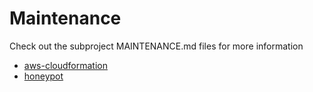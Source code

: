 # Maintenance

Check out the subproject MAINTENANCE.md files for more information

- [aws-cloudformation](./packages/aws-cloudformation/MAINTENANCE.md)
- [honeypot](./packages/honeypot/MAINTENANCE.md)